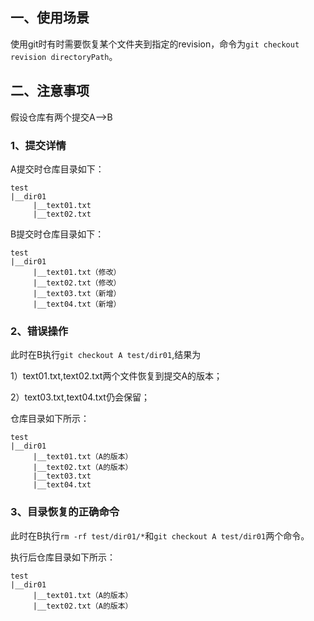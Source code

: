 <!-- date: 2019.12.18 10:41 -->
## 一、使用场景

使用git时有时需要恢复某个文件夹到指定的revision，命令为`git checkout revision directoryPath`。

## 二、注意事项

假设仓库有两个提交A-->B

### 1、提交详情

A提交时仓库目录如下：

```
test
|__dir01
     |__text01.txt
     |__text02.txt
```

B提交时仓库目录如下：

```
test
|__dir01
     |__text01.txt（修改）
     |__text02.txt（修改）
     |__text03.txt（新增）
     |__text04.txt（新增）
```

### 2、错误操作

此时在B执行`git checkout A test/dir01`,结果为

1）text01.txt,text02.txt两个文件恢复到提交A的版本；

2）text03.txt,text04.txt仍会保留；

仓库目录如下所示：

```
test
|__dir01
     |__text01.txt（A的版本）
     |__text02.txt（A的版本）
     |__text03.txt
     |__text04.txt
```

### 3、目录恢复的正确命令

此时在B执行`rm -rf test/dir01/*`和`git checkout A test/dir01`两个命令。

执行后仓库目录如下所示：

```
test
|__dir01
     |__text01.txt（A的版本）
     |__text02.txt（A的版本）
```